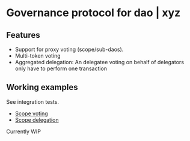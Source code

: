 # Governance protocol for dao | xyz

## Features
- Support for proxy voting (scope/sub-daos).
- Multi-token voting
- Aggregated delegation: An delegatee voting on behalf of delegators only have to perform one transaction

## Working examples
See integration tests.
- [Scope voting](./tests/governance/voting.rs)
- [Scope delegation](./tests/governance/delegation.rs)


Currently WIP
